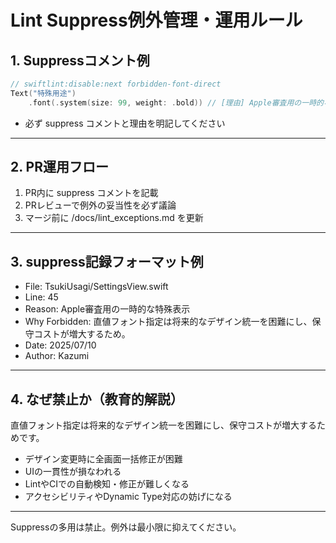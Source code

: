# Lint Suppress例外管理・運用ルール

## 1. Suppressコメント例

```swift
// swiftlint:disable:next forbidden-font-direct
Text("特殊用途")
    .font(.system(size: 99, weight: .bold)) // [理由] Apple審査用の一時的な特殊表示
```

- 必ず suppress コメントと理由を明記してください

---

## 2. PR運用フロー

1. PR内に suppress コメントを記載
2. PRレビューで例外の妥当性を必ず議論
3. マージ前に /docs/lint_exceptions.md を更新

---

## 3. suppress記録フォーマット例

- File: TsukiUsagi/SettingsView.swift
- Line: 45
- Reason: Apple審査用の一時的な特殊表示
- Why Forbidden: 直値フォント指定は将来的なデザイン統一を困難にし、保守コストが増大するため。
- Date: 2025/07/10
- Author: Kazumi

---

## 4. なぜ禁止か（教育的解説）

直値フォント指定は将来的なデザイン統一を困難にし、保守コストが増大するためです。
- デザイン変更時に全画面一括修正が困難
- UIの一貫性が損なわれる
- LintやCIでの自動検知・修正が難しくなる
- アクセシビリティやDynamic Type対応の妨げになる

---

Suppressの多用は禁止。例外は最小限に抑えてください。